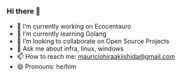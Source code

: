 ### Hi there 👋

- 🔭 I’m currently working on Ecocentauro
- 🌱 I’m currently learning Golang
- 👯 I’m looking to collaborate on Open Source Projects
- 💬 Ask me about infra, linux, windows
- 📫 How to reach me: mauriciohiraakiishida@gmail.com
- 😄 Pronouns: he/him

